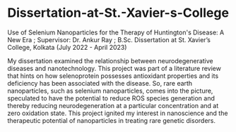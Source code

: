 # Dissertation-at-St.-Xavier-s-College
Use of Selenium Nanoparticles for the Therapy of Huntington's Disease: A New Era 
; Supervisor: Dr. Ankur Ray 
; B.Sc. Dissertation at St. Xavier’s College, Kolkata
(July 2022 - April 2023) 
 
My dissertation examined the relationship between neurodegenerative diseases and nanotechnology. This project was part of a literature review that hints on how selenoprotein possesses antioxidant properties and its deficiency has been associated with the disease. So, rare earth nanoparticles, such as selenium nanoparticles, comes into the picture, speculated to have the potential to reduce ROS species generation and thereby reducing neurodegeneration at a particular concentration and at zero oxidation state.  This project ignited my interest in nanoscience and the therapeutic potential of nanoparticles in treating rare genetic disorders.
